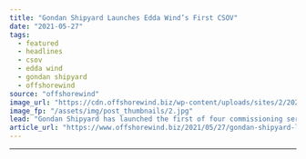 ```yaml
---
title: "Gondan Shipyard Launches Edda Wind’s First CSOV"
date: "2021-05-27"
tags: 
  - featured
  - headlines
  - csov
  - edda wind
  - gondan shipyard
  - offshorewind
source: "offshorewind"
image_url: "https://cdn.offshorewind.biz/wp-content/uploads/sites/2/2021/05/27085003/Edda-Wind-first-CSOV-launched_Gondan-Shipyard.jpg"
image_fp: "/assets/img/post_thumbnails/2.jpg"
lead: "Gondan Shipyard has launched the first of four commissioning service operation vessels (CSOVs) it"
article_url: "https://www.offshorewind.biz/2021/05/27/gondan-shipyard-launches-edda-winds-first-csov/"
---
```


---
